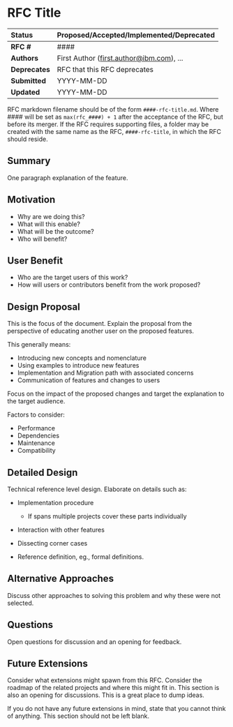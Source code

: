 # RFC Title

| **Status**        | **Proposed/Accepted/Implemented/Deprecated** |
|:------------------|:---------------------------------------------|
| **RFC #**         | ####                                         |
| **Authors**       | First Author (first.author@ibm.com),  ...    |
| **Deprecates**    | RFC that this RFC deprecates                 |
| **Submitted**     | YYYY-MM-DD                                   |
| **Updated**       | YYYY-MM-DD                                   |

RFC markdown filename should be of the form `####-rfc-title.md`. Where #### will be set as `max(rfc_####) + 1` after the acceptance of the RFC, but before its merger. If the RFC requires supporting files, a folder may be created with the same name as the RFC, `####-rfc-title`, in which the RFC should reside.

## Summary
One paragraph explanation of the feature.

## Motivation
- Why are we doing this?
- What will this enable?
- What will be the outcome?
- Who will benefit?

## User Benefit
- Who are the target users of this work?
- How will users or contributors benefit from the work proposed?

## Design Proposal
This is the focus of the document. Explain the proposal from the perspective of
educating another user on the proposed features.

This generally means:
- Introducing new concepts and nomenclature
- Using examples to introduce new features
- Implementation and Migration path with associated concerns
- Communication of features and changes to users

Focus on the impact of the proposed changes and target the explanation to the target audience.

Factors to consider:
- Performance
- Dependencies
- Maintenance
- Compatibility

## Detailed Design
Technical reference level design. Elaborate on details such as:
- Implementation procedure
  - If spans multiple projects cover these parts individually

- Interaction with other features
- Dissecting corner cases
- Reference definition, eg., formal definitions.

## Alternative Approaches
Discuss other approaches to solving this problem and why these were not selected.

## Questions
Open questions for discussion and an opening for feedback.

## Future Extensions
Consider what extensions might spawn from this RFC. Consider the roadmap of the related projects and where this might fit in. This section is also an opening for discussions. This is a great place to dump ideas.

If you do not have any future extensions in mind, state that you cannot think of anything. This section should not be left blank.
